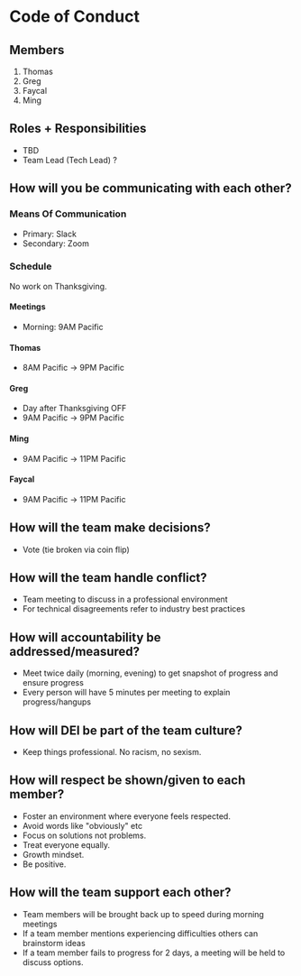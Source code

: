 # Code of Conduct

## Members
1. Thomas
1. Greg
1. Faycal
1. Ming

## Roles + Responsibilities
- TBD
- Team Lead (Tech Lead) ?

## How will you be communicating with each other?

### Means Of Communication
- Primary: Slack
- Secondary: Zoom

### Schedule
No work on Thanksgiving.

#### Meetings
- Morning: 9AM Pacific

#### Thomas
- 8AM Pacific -> 9PM Pacific

#### Greg
- Day after Thanksgiving OFF
- 9AM Pacific -> 9PM Pacific

#### Ming
- 9AM Pacific -> 11PM Pacific

#### Faycal
- 9AM Pacific -> 11PM Pacific

## How will the team make decisions?
- Vote (tie broken via coin flip)

## How will the team handle conflict?
- Team meeting to discuss in a professional environment
- For technical disagreements refer to industry best practices

## How will accountability be addressed/measured?
- Meet twice daily (morning, evening) to get snapshot of progress and ensure progress
- Every person will have 5 minutes per meeting to explain progress/hangups

## How will DEI be part of the team culture?
- Keep things professional. No racism, no sexism.

## How will respect be shown/given to each member?
- Foster an environment where everyone feels respected.
- Avoid words like "obviously" etc
- Focus on solutions not problems.
- Treat everyone equally.
- Growth mindset.
- Be positive.

## How will the team support each other?
- Team members will be brought back up to speed during morning meetings
- If a team member mentions experiencing difficulties others can brainstorm ideas
- If a team member fails to progress for 2 days, a meeting will be held to discuss options.
